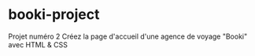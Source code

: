 # booki-project
Projet numéro 2 Créez la page d'accueil d'une agence de voyage "Booki" avec HTML &amp; CSS
